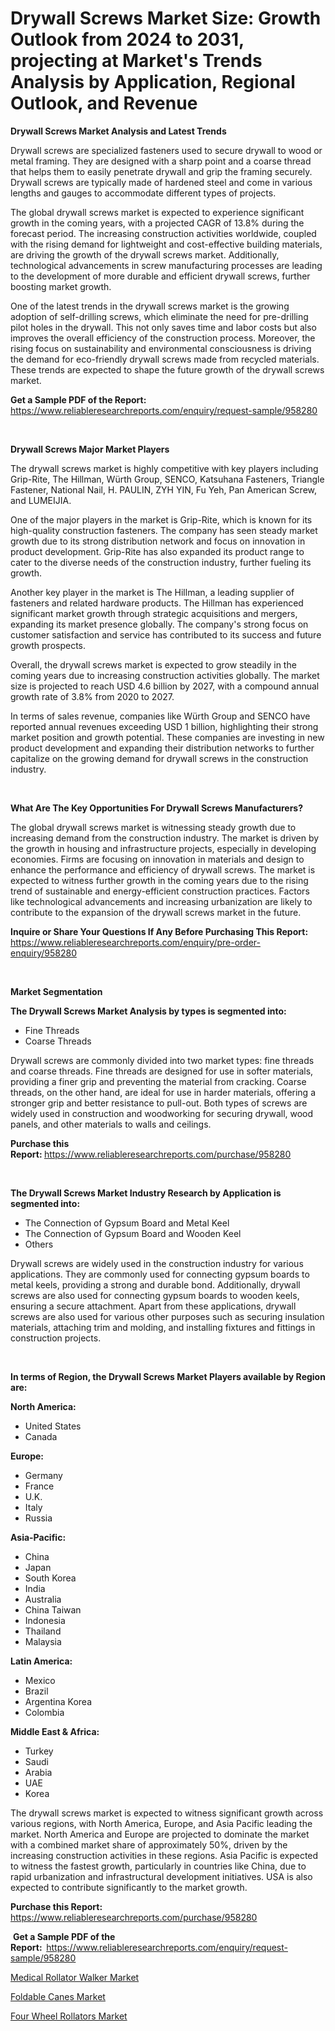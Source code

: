 <p><h1>Drywall Screws Market Size: Growth Outlook from 2024 to 2031, projecting at Market's Trends Analysis by Application, Regional Outlook, and Revenue</h1></p><p><strong>Drywall Screws Market Analysis and Latest Trends</strong></p>
<p><p>Drywall screws are specialized fasteners used to secure drywall to wood or metal framing. They are designed with a sharp point and a coarse thread that helps them to easily penetrate drywall and grip the framing securely. Drywall screws are typically made of hardened steel and come in various lengths and gauges to accommodate different types of projects.</p><p>The global drywall screws market is expected to experience significant growth in the coming years, with a projected CAGR of 13.8% during the forecast period. The increasing construction activities worldwide, coupled with the rising demand for lightweight and cost-effective building materials, are driving the growth of the drywall screws market. Additionally, technological advancements in screw manufacturing processes are leading to the development of more durable and efficient drywall screws, further boosting market growth.</p><p>One of the latest trends in the drywall screws market is the growing adoption of self-drilling screws, which eliminate the need for pre-drilling pilot holes in the drywall. This not only saves time and labor costs but also improves the overall efficiency of the construction process. Moreover, the rising focus on sustainability and environmental consciousness is driving the demand for eco-friendly drywall screws made from recycled materials. These trends are expected to shape the future growth of the drywall screws market.</p></p>
<p><strong>Get a Sample PDF of the Report:&nbsp;</strong> <a href="https://www.reliableresearchreports.com/enquiry/request-sample/958280">https://www.reliableresearchreports.com/enquiry/request-sample/958280</a></p>
<p>&nbsp;</p>
<p><strong>Drywall Screws Major Market Players</strong></p>
<p><p>The drywall screws market is highly competitive with key players including Grip-Rite, The Hillman, Würth Group, SENCO, Katsuhana Fasteners, Triangle Fastener, National Nail, H. PAULIN, ZYH YIN, Fu Yeh, Pan American Screw, and LUMEIJIA.</p><p>One of the major players in the market is Grip-Rite, which is known for its high-quality construction fasteners. The company has seen steady market growth due to its strong distribution network and focus on innovation in product development. Grip-Rite has also expanded its product range to cater to the diverse needs of the construction industry, further fueling its growth.</p><p>Another key player in the market is The Hillman, a leading supplier of fasteners and related hardware products. The Hillman has experienced significant market growth through strategic acquisitions and mergers, expanding its market presence globally. The company's strong focus on customer satisfaction and service has contributed to its success and future growth prospects.</p><p>Overall, the drywall screws market is expected to grow steadily in the coming years due to increasing construction activities globally. The market size is projected to reach USD 4.6 billion by 2027, with a compound annual growth rate of 3.8% from 2020 to 2027.</p><p>In terms of sales revenue, companies like Würth Group and SENCO have reported annual revenues exceeding USD 1 billion, highlighting their strong market position and growth potential. These companies are investing in new product development and expanding their distribution networks to further capitalize on the growing demand for drywall screws in the construction industry.</p></p>
<p>&nbsp;</p>
<p><strong>What Are The Key Opportunities For Drywall Screws Manufacturers?</strong></p>
<p><p>The global drywall screws market is witnessing steady growth due to increasing demand from the construction industry. The market is driven by the growth in housing and infrastructure projects, especially in developing economies. Firms are focusing on innovation in materials and design to enhance the performance and efficiency of drywall screws. The market is expected to witness further growth in the coming years due to the rising trend of sustainable and energy-efficient construction practices. Factors like technological advancements and increasing urbanization are likely to contribute to the expansion of the drywall screws market in the future.</p></p>
<p><strong>Inquire or Share Your Questions If Any Before Purchasing This Report:</strong> <a href="https://www.reliableresearchreports.com/enquiry/pre-order-enquiry/958280">https://www.reliableresearchreports.com/enquiry/pre-order-enquiry/958280</a></p>
<p>&nbsp;</p>
<p><strong>Market Segmentation</strong></p>
<p><strong>The Drywall Screws Market Analysis by types is segmented into:</strong></p>
<p><ul><li>Fine Threads</li><li>Coarse Threads</li></ul></p>
<p><p>Drywall screws are commonly divided into two market types: fine threads and coarse threads. Fine threads are designed for use in softer materials, providing a finer grip and preventing the material from cracking. Coarse threads, on the other hand, are ideal for use in harder materials, offering a stronger grip and better resistance to pull-out. Both types of screws are widely used in construction and woodworking for securing drywall, wood panels, and other materials to walls and ceilings.</p></p>
<p><strong>Purchase this Report:&nbsp;</strong><a href="https://www.reliableresearchreports.com/purchase/958280">https://www.reliableresearchreports.com/purchase/958280</a></p>
<p>&nbsp;</p>
<p><strong>The Drywall Screws Market Industry Research by Application is segmented into:</strong></p>
<p><ul><li>The Connection of Gypsum Board and Metal Keel</li><li>The Connection of Gypsum Board and Wooden Keel</li><li>Others</li></ul></p>
<p><p>Drywall screws are widely used in the construction industry for various applications. They are commonly used for connecting gypsum boards to metal keels, providing a strong and durable bond. Additionally, drywall screws are also used for connecting gypsum boards to wooden keels, ensuring a secure attachment. Apart from these applications, drywall screws are also used for various other purposes such as securing insulation materials, attaching trim and molding, and installing fixtures and fittings in construction projects.</p></p>
<p>&nbsp;</p>
<p><strong>In terms of Region, the Drywall Screws Market Players available by Region are:</strong></p>
<p>
    <p> <strong> North America: </strong>
        <ul>
            <li>United States</li>
            <li>Canada</li>
        </ul>
        </p> 
    <p> <strong> Europe: </strong>
        <ul>
            <li>Germany</li>
            <li>France</li>
            <li>U.K.</li>
            <li>Italy</li>
            <li>Russia</li>
        </ul>
        </p> 
    <p> <strong> Asia-Pacific: </strong>
        <ul>
            <li>China</li>
            <li>Japan</li>
            <li>South Korea</li>
            <li>India</li>
            <li>Australia</li>
            <li>China Taiwan</li>
            <li>Indonesia</li>
            <li>Thailand</li>
            <li>Malaysia</li>
        </ul>
        </p> 
    <p> <strong> Latin America: </strong>
        <ul>
            <li>Mexico</li>
            <li>Brazil</li>
            <li>Argentina Korea</li>
            <li>Colombia</li>
        </ul>
        </p> 
    <p> <strong> Middle East & Africa: </strong>
        <ul>
            <li>Turkey</li>
            <li>Saudi</li>
            <li>Arabia</li>
            <li>UAE</li>
            <li>Korea</li>
        </ul>
    </p>
    </p>
<p><p>The drywall screws market is expected to witness significant growth across various regions, with North America, Europe, and Asia Pacific leading the market. North America and Europe are projected to dominate the market with a combined market share of approximately 50%, driven by the increasing construction activities in these regions. Asia Pacific is expected to witness the fastest growth, particularly in countries like China, due to rapid urbanization and infrastructural development initiatives. USA is also expected to contribute significantly to the market growth.</p></p>
<p><strong>Purchase this Report: </strong><a href="https://www.reliableresearchreports.com/purchase/958280">https://www.reliableresearchreports.com/purchase/958280</a></p>
<p>&nbsp;<strong>Get a Sample PDF of the Report:&nbsp;&nbsp;</strong><a href="https://www.reliableresearchreports.com/enquiry/request-sample/958280">https://www.reliableresearchreports.com/enquiry/request-sample/958280</a></p>
<p><strong></strong></p>
<p><p><a href="https://view.publitas.com/reportprime-1/medical-rollator-walker-market-size-share-trends-analysis-report-by-material-by-type-by-end-user-by-region-and-segment-forecasts-2023-2030/">Medical Rollator Walker Market</a></p><p><a href="https://view.publitas.com/reportprime-1/foldable-canes-market-size-and-growth-market-segmentation-regional-and-country-breakdowns-and-market-trends-for-period-from-2023-2030/">Foldable Canes Market</a></p><p><a href="https://view.publitas.com/reportprime-1/four-wheel-rollators-market-size-furnishes-valuable-information-encompassing-market-share-market-trends-and-projections-spanning-from-2023-to-2030/">Four Wheel Rollators Market</a></p></p>